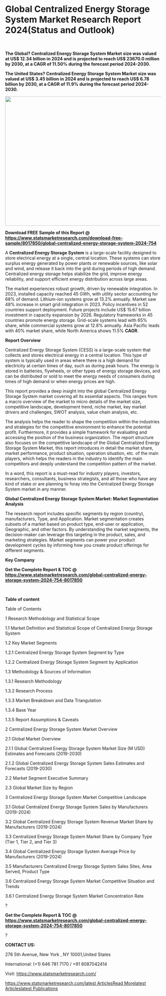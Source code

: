 <h1>Global Centralized Energy Storage System Market Research Report 2024(Status and Outlook)</h1><br/><p><strong>The Global? Centralized Energy Storage System Market size was valued at US$ 12.34 billion in 2024 and is projected to reach US$ 23670.0 million by 2030, at a <strong>CAGR</strong> of 11.50% during the forecast period 2024-2030.</strong></p>
 
 
 
 <p><strong>The United States? Centralized Energy Storage System Market size was valued at US$ 3.45 billion in 2024 and is projected to reach US$ 6.78 billion by 2030, at a <strong>CAGR</strong> of 11.9% during the forecast period 2024-2030.</strong></p>
 
 
 
 <p><img alt="" src="https://www.24marketreports.com/assets/report-images/CentralizedEnergyStorageSystem.png" style="height:418px; width:731px" /></p>
 
 
 
 <p><strong>Download FREE Sample of this Report @ <a href="https://www.statsmarketresearch.com/download-free-sample/8017850/global-centralized-energy-storage-system-2024-754">https://www.statsmarketresearch.com/download-free-sample/8017850/global-centralized-energy-storage-system-2024-754</a></strong></p>
 
 
 
 <p>A <strong>Centralized Energy Storage System</strong> is a large-scale facility designed to store electrical energy at a single, central location. These systems can store surplus energy generated by power plants or renewable sources, like solar and wind, and release it back into the grid during periods of high demand. Centralized energy storage helps stabilize the grid, improve energy reliability, and support efficient energy distribution across large areas.</p>
 
 
 
 <p>The market experiences robust growth, driven by renewable integration. In 2023, installed capacity reached 45 GWh, with utility sector accounting for 68% of demand. Lithium-ion systems grow at 13.2% annually. Market saw 48% increase in smart grid integration in 2023. Policy incentives in 52 countries support deployment. Future projects include US$ 15.67 billion investment in capacity expansion by 2026. Regulatory frameworks in 45 countries promote energy storage. Grid-scale systems lead with 65% share, while commercial systems grow at 12.8% annually. Asia Pacific leads with 40% market share, while North America shows 11.5% <strong>CAGR</strong>.</p>
 
 
 
 <p><strong>Report Overview</strong></p>
 
 
 
 <p>Centralized Energy Storage System (CESS) is a large-scale system that collects and stores electrical energy in a central location. This type of system is typically used in areas where there is a high demand for electricity at certain times of day, such as during peak hours. The energy is stored in batteries, flywheels, or other types of energy storage devices, and can be distributed or sold to meet the energy needs of consumers during times of high demand or when energy prices are high.</p>
 
 
 
 <p>This report provides a deep insight into the global Centralized Energy Storage System market covering all its essential aspects. This ranges from a macro overview of the market to micro details of the market size, competitive landscape, development trend, niche market, key market drivers and challenges, SWOT analysis, value chain analysis, etc.</p>
 
 
 
 <p>The analysis helps the reader to shape the competition within the industries and strategies for the competitive environment to enhance the potential profit. Furthermore, it provides a simple framework for evaluating and accessing the position of the business organization. The report structure also focuses on the competitive landscape of the Global Centralized Energy Storage System Market, this report introduces in detail the market share, market performance, product situation, operation situation, etc. of the main players, which helps the readers in the industry to identify the main competitors and deeply understand the competition pattern of the market.</p>
 
 
 
 <p>In a word, this report is a must-read for industry players, investors, researchers, consultants, business strategists, and all those who have any kind of stake or are planning to foray into the Centralized Energy Storage System market in any manner.</p>
 
 
 
 <p><strong>Global Centralized Energy Storage System Market: Market Segmentation Analysis</strong></p>
 
 
 
 <p>The research report includes specific segments by region (country), manufacturers, Type, and Application. Market segmentation creates subsets of a market based on product type, end-user or application, Geographic, and other factors. By understanding the market segments, the decision-maker can leverage this targeting in the product, sales, and marketing strategies. Market segments can power your product development cycles by informing how you create product offerings for different segments.</p>
 
 
 
 <p><strong>Key Company</strong></p>
 
 
 
 <div><b>Get the Complete Report & TOC @ <a href="https://www.statsmarketresearch.com/global-centralized-energy-storage-system-2024-754-8017850">https://www.statsmarketresearch.com/global-centralized-energy-storage-system-2024-754-8017850</a></b></div>
 
 
 
 <p><br />
 
 <b>Table of content</b></p>
 
 
 
 <p>Table of Contents<br />
 
 1 Research Methodology and Statistical Scope<br />
 
 1.1 Market Definition and Statistical Scope of Centralized Energy Storage System<br />
 
 1.2 Key Market Segments<br />
 
 1.2.1 Centralized Energy Storage System Segment by Type<br />
 
 1.2.2 Centralized Energy Storage System Segment by Application<br />
 
 1.3 Methodology & Sources of Information<br />
 
 1.3.1 Research Methodology<br />
 
 1.3.2 Research Process<br />
 
 1.3.3 Market Breakdown and Data Triangulation<br />
 
 1.3.4 Base Year<br />
 
 1.3.5 Report Assumptions & Caveats<br />
 
 2 Centralized Energy Storage System Market Overview<br />
 
 2.1 Global Market Overview<br />
 
 2.1.1 Global Centralized Energy Storage System Market Size (M USD) Estimates and Forecasts (2019-2030)<br />
 
 2.1.2 Global Centralized Energy Storage System Sales Estimates and Forecasts (2019-2030)<br />
 
 2.2 Market Segment Executive Summary<br />
 
 2.3 Global Market Size by Region<br />
 
 3 Centralized Energy Storage System Market Competitive Landscape<br />
 
 3.1 Global Centralized Energy Storage System Sales by Manufacturers (2019-2024)<br />
 
 3.2 Global Centralized Energy Storage System Revenue Market Share by Manufacturers (2019-2024)<br />
 
 3.3 Centralized Energy Storage System Market Share by Company Type (Tier 1, Tier 2, and Tier 3)<br />
 
 3.4 Global Centralized Energy Storage System Average Price by Manufacturers (2019-2024)<br />
 
 3.5 Manufacturers Centralized Energy Storage System Sales Sites, Area Served, Product Type<br />
 
 3.6 Centralized Energy Storage System Market Competitive Situation and Trends<br />
 
 3.6.1 Centralized Energy Storage System Market Concentration Rate<br />
 
 ? </p>
 
 
 
 <div><b>Get the Complete Report & TOC @ <a href="https://www.statsmarketresearch.com/global-centralized-energy-storage-system-2024-754-8017850">https://www.statsmarketresearch.com/global-centralized-energy-storage-system-2024-754-8017850</a></b></div>
 
 
 
 <p>? </p>
 
 
 
 <p><b>CONTACT US:</b><br />
 
 276 5th Avenue, New York , NY 10001,United States<br />
 
 International: (+1) 646 781 7170 / +91 8087042414<br />
 
 Visit: <a href="https://www.statsmarketresearch.com/">https://www.statsmarketresearch.com/</a><br />
 
 <a href="https://gyeongbokgung.com">https://www.statsmarketresearch.com/</a><a href="https://hallyeomaritime.com">latest Articles</a><a href="https://jingwansa.com">Read More</a><a href="https://nguoiviet.jp/">latest Articles</a><a href="https://www.intelmarketresearch.com/">latest Publications</a></p>